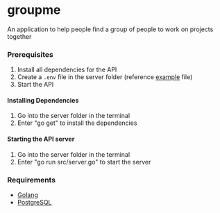 # groupme
An application to help people find a group of people to work on projects together

### Prerequisites
1. Install all dependencies for the API
2. Create a `.env` file in the server folder (reference [example](https://github.com/LaMoldy/groupme/tree/main/server/.env.example) file)
3. Start the API

#### Installing Dependencies
1. Go into the server folder in the terminal
2. Enter "go get" to install the dependencies

#### Starting the API server
1. Go into the server folder in the terminal
2. Enter "go run src/server.go" to start the server

### Requirements
* [Golang](https://go.dev)
* [PostgreSQL](https://www.postgresql.org)

